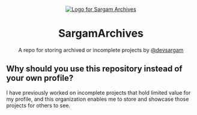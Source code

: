 <p align="center">
    <a href="https://github.com/SargamArchives">
        <img src="assets/logo" align="center" alt="Logo for Sargam Archives"/>
    </a>
</p>
<h1 align="center" style="border: 0;"> SargamArchives </h1>
<p align="center">A repo for storing archived or incomplete projects by <a href="https://github.com/devsargam/">@devsargam</a></p>

<h2>Why should you use this repository instead of your own profile?</h2>
I have previously worked on incomplete projects that hold limited value for my profile, and this organization enables me to store and showcase those projects for others to see.
